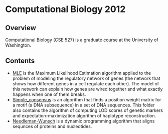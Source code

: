 Computational Biology 2012
==========================

## Overview
Computational Biology (CSE 527) is a graduate course at the University of Washington. 

## Contents
* [MLE](https://docs.google.com/viewer?a=v&pid=sites&srcid=Y3Mud2FzaGluZ3Rvbi5lZHV8c3VpbmxlZXxneDozMDM4MzI1NTUyNDFjNmI5) is the Maximum Likelihood Estimation algorithm applied to the problem of modeling the regulatory network of genes (the network that shows how different genes in a cell regulate each other). The model of this network can explain how genes are wired together and what exactly happens when one of them breaks.
* [Simple_consensus](https://docs.google.com/viewer?a=v&pid=sites&srcid=Y3Mud2FzaGluZ3Rvbi5lZHV8c3VpbmxlZXxneDoyODQ0MDllYTQzNDUwZGY0) is an algorithm that finds a position weight matrix for a motif (a DNA subsequence) in a set of DNA sequences. This folder also contains the algorithm of computing LOD scores of genetic markers and expectation-maximization algorithm of haplotype reconstruction.
* [Needleman-Wunsch](https://docs.google.com/viewer?a=v&pid=sites&srcid=Y3Mud2FzaGluZ3Rvbi5lZHV8c3VpbmxlZXxneDo2MjRkNjc2OGI2ZTI5YmZi) is a dynamic programming algorithm that aligns sequnces of proteins and nucleotides.
